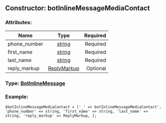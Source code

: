 ## Constructor: botInlineMessageMediaContact  

### Attributes:

| Name     |    Type       | Required |
|----------|:-------------:|---------:|
|phone\_number|[string](../types/string.md) | Required|
|first\_name|[string](../types/string.md) | Required|
|last\_name|[string](../types/string.md) | Required|
|reply\_markup|[ReplyMarkup](../types/ReplyMarkup.md) | Optional|



### Type: [BotInlineMessage](../types/BotInlineMessage.md)


### Example:

```
$botInlineMessageMediaContact = ['_' => botInlineMessageMediaContact', 'phone_number' => string, 'first_name' => string, 'last_name' => string, 'reply_markup' => ReplyMarkup, ];
```